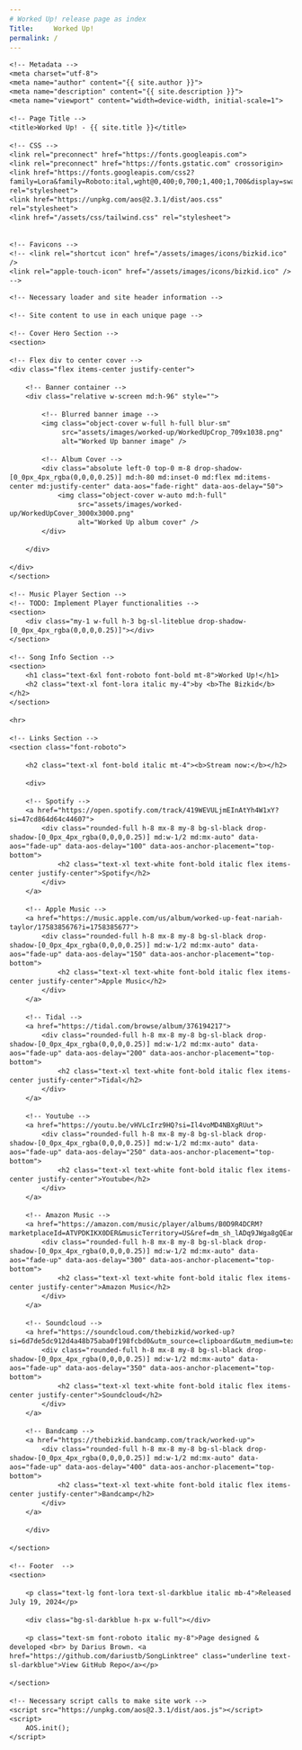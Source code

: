 ```yaml
---
# Worked Up! release page as index
Title:     Worked Up!
permalink: /
---
```

<html lang="en">

<!-- Meta information to call here -->
<head>

    <!-- Metadata -->
    <meta charset="utf-8">
    <meta name="author" content="{{ site.author }}">
    <meta name="description" content="{{ site.description }}">
    <meta name="viewport" content="width=device-width, initial-scale=1">

    <!-- Page Title -->
    <title>Worked Up! - {{ site.title }}</title>

    <!-- CSS -->
    <link rel="preconnect" href="https://fonts.googleapis.com">
    <link rel="preconnect" href="https://fonts.gstatic.com" crossorigin>
    <link href="https://fonts.googleapis.com/css2?family=Lora&family=Roboto:ital,wght@0,400;0,700;1,400;1,700&display=swap" rel="stylesheet">
    <link href="https://unpkg.com/aos@2.3.1/dist/aos.css" rel="stylesheet">
    <link href="/assets/css/tailwind.css" rel="stylesheet">


    <!-- Favicons -->
    <!-- <link rel="shortcut icon" href="/assets/images/icons/bizkid.ico" />
    <link rel="apple-touch-icon" href="/assets/images/icons/bizkid.ico" /> -->

</head>

<body class="bg-sl-bgcolor text-sl-black text-center">

    <!-- Necessary loader and site header information -->

    <!-- Site content to use in each unique page -->

    <!-- Cover Hero Section -->
    <section>

    <!-- Flex div to center cover -->
    <div class="flex items-center justify-center">

        <!-- Banner container -->
        <div class="relative w-screen md:h-96" style="">

            <!-- Blurred banner image -->        
            <img class="object-cover w-full h-full blur-sm" 
                 src="assets/images/worked-up/WorkedUpCrop_709x1038.png" 
                 alt="Worked Up banner image" />

            <!-- Album Cover -->
            <div class="absolute left-0 top-0 m-8 drop-shadow-[0_0px_4px_rgba(0,0,0,0.25)] md:h-80 md:inset-0 md:flex md:items-center md:justify-center" data-aos="fade-right" data-aos-delay="50">
                <img class="object-cover w-auto md:h-full" 
                     src="assets/images/worked-up/WorkedUpCover_3000x3000.png" 
                     alt="Worked Up album cover" />
            </div>
    
        </div>
    
    </div>
    </section>

    <!-- Music Player Section -->
    <!-- TODO: Implement Player functionalities -->
    <section>
        <div class="my-1 w-full h-3 bg-sl-liteblue drop-shadow-[0_0px_4px_rgba(0,0,0,0.25)]"></div>
    </section>

    <!-- Song Info Section -->
    <section>
        <h1 class="text-6xl font-roboto font-bold mt-8">Worked Up!</h1>
        <h2 class="text-xl font-lora italic my-4">by <b>The Bizkid</b></h2>
    </section>
    
    <hr>

    <!-- Links Section -->
    <section class="font-roboto">
    
        <h2 class="text-xl font-bold italic mt-4"><b>Stream now:</b></h2>

        <div>

        <!-- Spotify -->
        <a href="https://open.spotify.com/track/419WEVULjmEInAtYh4W1xY?si=47cd864d64c44607">
            <div class="rounded-full h-8 mx-8 my-8 bg-sl-black drop-shadow-[0_0px_4px_rgba(0,0,0,0.25)] md:w-1/2 md:mx-auto" data-aos="fade-up" data-aos-delay="100" data-aos-anchor-placement="top-bottom">
                <h2 class="text-xl text-white font-bold italic flex items-center justify-center">Spotify</h2>
            </div>
        </a>

        <!-- Apple Music -->
        <a href="https://music.apple.com/us/album/worked-up-feat-nariah-taylor/1758385676?i=1758385677">
            <div class="rounded-full h-8 mx-8 my-8 bg-sl-black drop-shadow-[0_0px_4px_rgba(0,0,0,0.25)] md:w-1/2 md:mx-auto" data-aos="fade-up" data-aos-delay="150" data-aos-anchor-placement="top-bottom">
                <h2 class="text-xl text-white font-bold italic flex items-center justify-center">Apple Music</h2>
            </div>
        </a>

        <!-- Tidal -->
        <a href="https://tidal.com/browse/album/376194217">
            <div class="rounded-full h-8 mx-8 my-8 bg-sl-black drop-shadow-[0_0px_4px_rgba(0,0,0,0.25)] md:w-1/2 md:mx-auto" data-aos="fade-up" data-aos-delay="200" data-aos-anchor-placement="top-bottom">
                <h2 class="text-xl text-white font-bold italic flex items-center justify-center">Tidal</h2>
            </div>
        </a>

        <!-- Youtube -->
        <a href="https://youtu.be/vHVLcIrz9HQ?si=Il4voMD4NBXgRUut">
            <div class="rounded-full h-8 mx-8 my-8 bg-sl-black drop-shadow-[0_0px_4px_rgba(0,0,0,0.25)] md:w-1/2 md:mx-auto" data-aos="fade-up" data-aos-delay="250" data-aos-anchor-placement="top-bottom">
                <h2 class="text-xl text-white font-bold italic flex items-center justify-center">Youtube</h2>
            </div>
        </a>

        <!-- Amazon Music -->
        <a href="https://amazon.com/music/player/albums/B0D9R4DCRM?marketplaceId=ATVPDKIKX0DER&musicTerritory=US&ref=dm_sh_lADq9JWga8gQEamiP9IWgYSgu">
            <div class="rounded-full h-8 mx-8 my-8 bg-sl-black drop-shadow-[0_0px_4px_rgba(0,0,0,0.25)] md:w-1/2 md:mx-auto" data-aos="fade-up" data-aos-delay="300" data-aos-anchor-placement="top-bottom">
                <h2 class="text-xl text-white font-bold italic flex items-center justify-center">Amazon Music</h2>
            </div>
        </a>

        <!-- Soundcloud -->
        <a href="https://soundcloud.com/thebizkid/worked-up?si=6d7de5dc912d4a48b75aba0f198fcbd0&utm_source=clipboard&utm_medium=text&utm_campaign=social_sharing">
            <div class="rounded-full h-8 mx-8 my-8 bg-sl-black drop-shadow-[0_0px_4px_rgba(0,0,0,0.25)] md:w-1/2 md:mx-auto" data-aos="fade-up" data-aos-delay="350" data-aos-anchor-placement="top-bottom">
                <h2 class="text-xl text-white font-bold italic flex items-center justify-center">Soundcloud</h2>
            </div>
        </a>

        <!-- Bandcamp -->
        <a href="https://thebizkid.bandcamp.com/track/worked-up">
            <div class="rounded-full h-8 mx-8 my-8 bg-sl-black drop-shadow-[0_0px_4px_rgba(0,0,0,0.25)] md:w-1/2 md:mx-auto" data-aos="fade-up" data-aos-delay="400" data-aos-anchor-placement="top-bottom">
                <h2 class="text-xl text-white font-bold italic flex items-center justify-center">Bandcamp</h2>
            </div>
        </a>

        </div>

    </section>

    <!-- Footer  -->
    <section>

        <p class="text-lg font-lora text-sl-darkblue italic mb-4">Released July 19, 2024</p>

        <div class="bg-sl-darkblue h-px w-full"></div>

        <p class="text-sm font-roboto italic my-8">Page designed & developed <br> by Darius Brown. <a href="https://github.com/dariustb/SongLinktree" class="underline text-sl-darkblue">View GitHub Repo</a></p> 
    
    </section>

    <!-- Necessary script calls to make site work -->
    <script src="https://unpkg.com/aos@2.3.1/dist/aos.js"></script>
    <script>
        AOS.init();
    </script>

</body>

</html>
